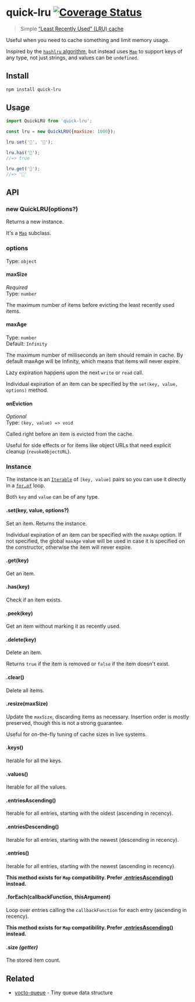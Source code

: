 # quick-lru [![Coverage Status](https://codecov.io/gh/sindresorhus/quick-lru/branch/main/graph/badge.svg)](https://codecov.io/gh/sindresorhus/quick-lru/branch/main)

> Simple [“Least Recently Used” (LRU) cache](https://en.m.wikipedia.org/wiki/Cache_replacement_policies#Least_Recently_Used_.28LRU.29)

Useful when you need to cache something and limit memory usage.

Inspired by the [`hashlru` algorithm](https://github.com/dominictarr/hashlru#algorithm), but instead uses [`Map`](https://developer.mozilla.org/en/docs/Web/JavaScript/Reference/Global_Objects/Map) to support keys of any type, not just strings, and values can be `undefined`.

## Install

```sh
npm install quick-lru
```

## Usage

```js
import QuickLRU from 'quick-lru';

const lru = new QuickLRU({maxSize: 1000});

lru.set('🦄', '🌈');

lru.has('🦄');
//=> true

lru.get('🦄');
//=> '🌈'
```

## API

### new QuickLRU(options?)

Returns a new instance.

It's a [`Map`](https://developer.mozilla.org/en-US/docs/Web/JavaScript/Reference/Global_Objects/Map) subclass.

### options

Type: `object`

#### maxSize

*Required*\
Type: `number`

The maximum number of items before evicting the least recently used items.

#### maxAge

Type: `number`\
Default: `Infinity`

The maximum number of milliseconds an item should remain in cache.
By default maxAge will be Infinity, which means that items will never expire.

Lazy expiration happens upon the next `write` or `read` call.

Individual expiration of an item can be specified by the `set(key, value, options)` method.

#### onEviction

*Optional*\
Type: `(key, value) => void`

Called right before an item is evicted from the cache.

Useful for side effects or for items like object URLs that need explicit cleanup (`revokeObjectURL`).

### Instance

The instance is an [`Iterable`](https://developer.mozilla.org/en/docs/Web/JavaScript/Reference/Iteration_protocols) of `[key, value]` pairs so you can use it directly in a [`for…of`](https://developer.mozilla.org/en/docs/Web/JavaScript/Reference/Statements/for...of) loop.

Both `key` and `value` can be of any type.

#### .set(key, value, options?)

Set an item. Returns the instance.

Individual expiration of an item can be specified with the `maxAge` option. If not specified, the global `maxAge` value will be used in case it is specified on the constructor, otherwise the item will never expire.

#### .get(key)

Get an item.

#### .has(key)

Check if an item exists.

#### .peek(key)

Get an item without marking it as recently used.

#### .delete(key)

Delete an item.

Returns `true` if the item is removed or `false` if the item doesn't exist.

#### .clear()

Delete all items.

#### .resize(maxSize)

Update the `maxSize`, discarding items as necessary. Insertion order is mostly preserved, though this is not a strong guarantee.

Useful for on-the-fly tuning of cache sizes in live systems.

#### .keys()

Iterable for all the keys.

#### .values()

Iterable for all the values.

#### .entriesAscending()

Iterable for all entries, starting with the oldest (ascending in recency).

#### .entriesDescending()

Iterable for all entries, starting with the newest (descending in recency).

#### .entries()

Iterable for all entries, starting with the newest (ascending in recency).

**This method exists for `Map` compatibility. Prefer [.entriesAscending()](#entriesascending) instead.**

#### .forEach(callbackFunction, thisArgument)

Loop over entries calling the `callbackFunction` for each entry (ascending in recency).

**This method exists for `Map` compatibility. Prefer [.entriesAscending()](#entriesascending) instead.**

#### .size *(getter)*

The stored item count.

## Related

- [yocto-queue](https://github.com/sindresorhus/yocto-queue) - Tiny queue data structure
